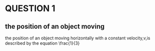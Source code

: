# QUESTION 1

## the position of an object moving 

the position of an object moving horizontally with a constant velocity,v,is described by the equation
\frac{1}{3}
